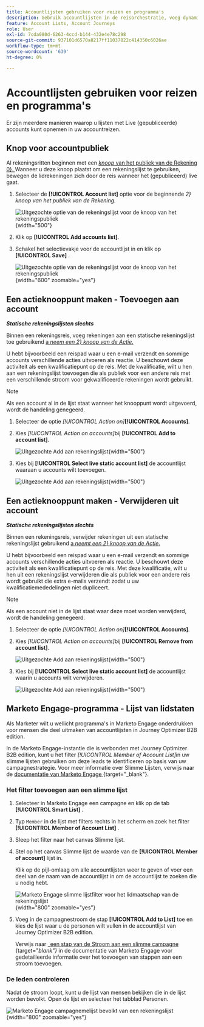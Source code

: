 ```yaml
---
title: Accountlijsten gebruiken voor reizen en programma's
description: Gebruik accountlijsten in de reisorchestratie, voeg dynamisch accounts toe of verwijder deze en filterde Marketo Engage Smart Lists in Journey Optimizer B2B edition.
feature: Account Lists, Account Journeys
role: User
exl-id: 7cda080d-6263-4ccd-b144-432e4e78c298
source-git-commit: 937101d6570a8217ff11037822c414350c6026ae
workflow-type: tm+mt
source-wordcount: '639'
ht-degree: 0%

---
```


# Accountlijsten gebruiken voor reizen en programma&#39;s

Er zijn meerdere manieren waarop u lijsten met Live (gepubliceerde) accounts kunt opnemen in uw accountreizen.

## Knop voor accountpubliek

Al rekeningsritten beginnen met een [_knoop_ van het publiek van de Rekening 0&rbrace;. ](../journeys/account-audience-nodes.md) Wanneer u deze knoop plaatst om een rekeningslijst te gebruiken, bewegen de lidrekeningen zich door de reis wanneer het (gepubliceerd) live gaat.

1. Selecteer de **[!UICONTROL Account list]** optie voor de beginnende _2&rbrace; knoop van het publiek van de Rekening._

   ![ Uitgezochte optie van de rekeningslijst voor de knoop van het rekeningspubliek ](../journeys/assets/node-audience-account-list.png){width="500"}

1. Klik op **[!UICONTROL Add accounts list]**.

1. Schakel het selectievakje voor de accountlijst in en klik op **[!UICONTROL Save]** .

   ![ Uitgezochte optie van de rekeningslijst voor de knoop van het rekeningspubliek ](../journeys/assets/node-audience-account-list-select-dialog.png){width="600" zoomable="yes"}

## Een actieknooppunt maken - Toevoegen aan account

**_Statische rekeningslijsten slechts_**

Binnen een rekeningsreis, voeg rekeningen aan een statische rekeningslijst toe gebruikend [ a _neem een 2&rbrace; knoop van de Actie_.](../journeys/action-nodes.md)

U hebt bijvoorbeeld een reispad waar u een e-mail verzendt en sommige accounts verschillende acties uitvoeren als reactie. U beschouwt deze activiteit als een kwalificatiepunt op de reis. Met de kwalificatie, wilt u hen aan een rekeningslijst toevoegen die als publiek voor een andere reis met een verschillende stroom voor gekwalificeerde rekeningen wordt gebruikt.

>[!NOTE]
>
>Als een account al in de lijst staat wanneer het knooppunt wordt uitgevoerd, wordt de handeling genegeerd.

1. Selecteer de optie _[!UICONTROL Action on]_&#x200B;**[!UICONTROL Accounts]**.

1. Kies _[!UICONTROL Action on accounts]_&#x200B;bij **[!UICONTROL Add to account list]**.

   ![ Uitgezochte Add aan rekeningslijst ](../journeys/assets/node-action-account-add-to-account-list.png){width="500"}

1. Kies bij **[!UICONTROL Select live static account list]** de accountlijst waaraan u accounts wilt toevoegen.

   ![ Uitgezochte Add aan rekeningslijst ](../journeys/assets/node-action-account-add-to-account-list-select.png){width="500"}

## Een actieknooppunt maken - Verwijderen uit account

**_Statische rekeningslijsten slechts_**

Binnen een rekeningsreis, verwijder rekeningen uit een statische rekeningslijst gebruikend [ a _neemt een 2&rbrace; knoop van de Actie_.](../journeys/action-nodes.md)

U hebt bijvoorbeeld een reispad waar u een e-mail verzendt en sommige accounts verschillende acties uitvoeren als reactie. U beschouwt deze activiteit als een kwalificatiepunt op de reis. Met deze kwalificatie, wilt u hen uit een rekeningslijst verwijderen die als publiek voor een andere reis wordt gebruikt die extra e-mails verzendt zodat u uw kwalificatiemededelingen niet dupliceert.

>[!NOTE]
>
>Als een account niet in de lijst staat waar deze moet worden verwijderd, wordt de handeling genegeerd.

1. Selecteer de optie _[!UICONTROL Action on]_&#x200B;**[!UICONTROL Accounts]**.

1. Kies _[!UICONTROL Action on accounts]_&#x200B;bij **[!UICONTROL Remove from account list]**.

   ![ Uitgezochte Add aan rekeningslijst ](../journeys/assets/node-action-account-remove-from-account-list.png){width="500"}

1. Kies bij **[!UICONTROL Select live static account list]** de accountlijst waarin u accounts wilt verwijderen.

   ![ Uitgezochte Add aan rekeningslijst ](../journeys/assets/node-action-account-remove-from-account-list-select.png){width="500"}

## Marketo Engage-programma - Lijst van lidstaten

Als Marketer wilt u wellicht programma&#39;s in Marketo Engage onderdrukken voor mensen die deel uitmaken van accountlijsten in Journey Optimizer B2B edition.

In de Marketo Engage-instantie die is verbonden met Journey Optimizer B2B edition, kunt u het filter _[!UICONTROL Member of Account List]_&#x200B;in uw slimme lijsten gebruiken om deze leads te identificeren op basis van uw campagnestrategie. Voor meer informatie over Slimme Lijsten, verwijs naar de [ documentatie van Marketo Engage ](https://experienceleague.adobe.com/en/docs/marketo/using/product-docs/core-marketo-concepts/smart-lists-and-static-lists/understanding-smart-lists){target="_blank"}.

### Het filter toevoegen aan een slimme lijst

1. Selecteer in Marketo Engage een campagne en klik op de tab **[!UICONTROL Smart List]** .

1. Typ `Member` in de lijst met filters rechts in het scherm en zoek het filter **[!UICONTROL Member of Account List]** .

1. Sleep het filter naar het canvas Slimme lijst.

1. Stel op het canvas Slimme lijst de waarde van de **[!UICONTROL Member of account]** lijst in.

   Klik op de pijl-omlaag om alle accountlijsten weer te geven of voer een deel van de naam van de accountlijst in om de accountlijst te zoeken die u nodig hebt.

   ![ Marketo Engage slimme lijstfilter voor het lidmaatschap van de rekeningslijst ](./assets/account-lists-marketo-engage-smart-list.png){width="800" zoomable="yes"}

1. Voeg in de campagnestroom de stap **[!UICONTROL Add to List]** toe en kies de lijst waar u de personen wilt vullen in de accountlijst van Journey Optimizer B2B edition.

   Verwijs naar _[een stap van de Stroom aan een slimme campagne ](https://experienceleague.adobe.com/en/docs/marketo/using/product-docs/core-marketo-concepts/smart-campaigns/flow-actions/add-a-flow-step-to-a-smart-campaign){target="_blank"}_ in de documentatie van Marketo Engage voor gedetailleerde informatie over het toevoegen van stappen aan een stroom toevoegen.

### De leden controleren

Nadat de stroom loopt, kunt u de lijst van mensen bekijken die in de lijst worden bevolkt. Open de lijst en selecteer het tabblad Personen.

![ Marketo Engage campagnemelijst bevolkt van een rekeningslijst ](./assets/account-lists-marketo-engage-smart-list-people.png){width="800" zoomable="yes"}
